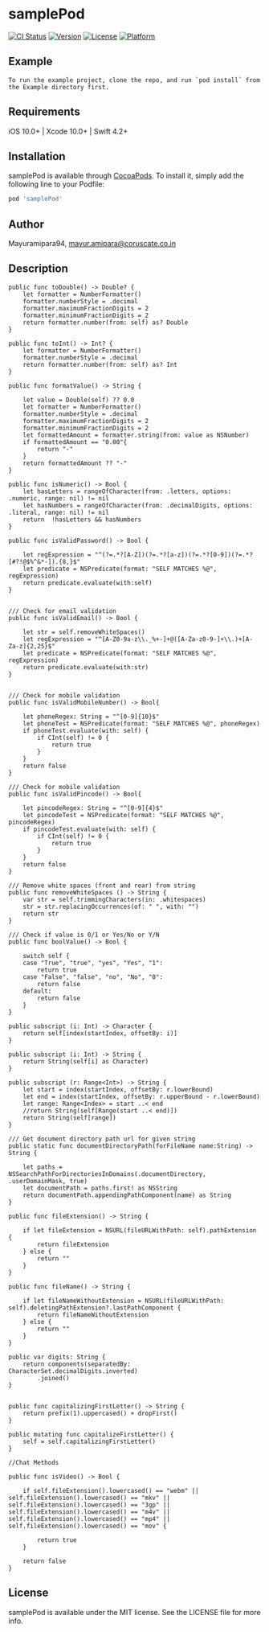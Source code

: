 # samplePod

[![CI Status](https://img.shields.io/travis/Mayuramipara94/samplePod.svg?style=flat)](https://travis-ci.org/Mayuramipara94/samplePod)
[![Version](https://img.shields.io/cocoapods/v/samplePod.svg?style=flat)](https://cocoapods.org/pods/samplePod)
[![License](https://img.shields.io/cocoapods/l/samplePod.svg?style=flat)](https://cocoapods.org/pods/samplePod)
[![Platform](https://img.shields.io/cocoapods/p/samplePod.svg?style=flat)](IOS)

## Example

    To run the example project, clone the repo, and run `pod install` from the Example directory first.

## Requirements

iOS 10.0+ | Xcode 10.0+ | Swift 4.2+

## Installation

samplePod is available through [CocoaPods](https://cocoapods.org). To install
it, simply add the following line to your Podfile:

```ruby
pod 'samplePod'
```

## Author

Mayuramipara94, mayur.amipara@coruscate.co.in

## Description

    public func toDouble() -> Double? {
        let formatter = NumberFormatter()
        formatter.numberStyle = .decimal
        formatter.maximumFractionDigits = 2
        formatter.minimumFractionDigits = 2
        return formatter.number(from: self) as? Double
    }
    
    public func toInt() -> Int? {
        let formatter = NumberFormatter()
        formatter.numberStyle = .decimal
        return formatter.number(from: self) as? Int
    }
    
    public func formatValue() -> String {
        
        let value = Double(self) ?? 0.0
        let formatter = NumberFormatter()
        formatter.numberStyle = .decimal
        formatter.maximumFractionDigits = 2
        formatter.minimumFractionDigits = 2
        let formattedAmount = formatter.string(from: value as NSNumber)
        if formattedAmount == "0.00"{
            return "-"
        }
        return formattedAmount ?? "-"
    }
    
    public func isNumeric() -> Bool {
        let hasLetters = rangeOfCharacter(from: .letters, options: .numeric, range: nil) != nil
        let hasNumbers = rangeOfCharacter(from: .decimalDigits, options: .literal, range: nil) != nil
        return  !hasLetters && hasNumbers
    }
    
    public func isValidPassword() -> Bool {
        
        let regExpression = "^(?=.*?[A-Z])(?=.*?[a-z])(?=.*?[0-9])(?=.*?[#?!@$%^&*-]).{8,}$"
        let predicate = NSPredicate(format: "SELF MATCHES %@", regExpression)
        return predicate.evaluate(with:self)
    }
    
    
    /// Check for email validation
    public func isValidEmail() -> Bool {
        
        let str = self.removeWhiteSpaces()
        let regExpression = "^[A-Z0-9a-z\\._%+-]+@([A-Za-z0-9-]+\\.)+[A-Za-z]{2,25}$"
        let predicate = NSPredicate(format: "SELF MATCHES %@", regExpression)
        return predicate.evaluate(with:str)
    }
    
    
    /// Check for mobile validation
    public func isValidMobileNumber() -> Bool{
        
        let phoneRegex: String = "^[0-9]{10}$"
        let phoneTest = NSPredicate(format: "SELF MATCHES %@", phoneRegex)
        if phoneTest.evaluate(with: self) {
            if CInt(self) != 0 {
                return true
            }
        }
        return false
    }
    
    /// Check for mobile validation
    public func isValidPincode() -> Bool{
        
        let pincodeRegex: String = "^[0-9]{4}$"
        let pincodeTest = NSPredicate(format: "SELF MATCHES %@", pincodeRegex)
        if pincodeTest.evaluate(with: self) {
            if CInt(self) != 0 {
                return true
            }
        }
        return false
    }
    
    /// Remove white spaces (front and rear) from string
    public func removeWhiteSpaces () -> String {
        var str = self.trimmingCharacters(in: .whitespaces)
        str = str.replacingOccurrences(of: " ", with: "")
        return str
    }
    
    /// Check if value is 0/1 or Yes/No or Y/N
    public func boolValue() -> Bool {
        
        switch self {
        case "True", "true", "yes", "Yes", "1":
            return true
        case "False", "false", "no", "No", "0":
            return false
        default:
            return false
        }
    }
    
    public subscript (i: Int) -> Character {
        return self[index(startIndex, offsetBy: i)]
    }
    
    public subscript (i: Int) -> String {
        return String(self[i] as Character)
    }
    
    public subscript (r: Range<Int>) -> String {
        let start = index(startIndex, offsetBy: r.lowerBound)
        let end = index(startIndex, offsetBy: r.upperBound - r.lowerBound)
        let range: Range<Index> = start ..< end
        //return String(self[Range(start ..< end)])
        return String(self[range])
    }
    
    /// Get document directory path url for given string
    public static func documentDirectoryPath(forFileName name:String) -> String {
        
        let paths = NSSearchPathForDirectoriesInDomains(.documentDirectory, .userDomainMask, true)
        let documentPath = paths.first! as NSString
        return documentPath.appendingPathComponent(name) as String
    }
    
    public func fileExtension() -> String {
        
        if let fileExtension = NSURL(fileURLWithPath: self).pathExtension {
            return fileExtension
        } else {
            return ""
        }
    }
    
    public func fileName() -> String {
        
        if let fileNameWithoutExtension = NSURL(fileURLWithPath: self).deletingPathExtension?.lastPathComponent {
            return fileNameWithoutExtension
        } else {
            return ""
        }
    }
    
    public var digits: String {
        return components(separatedBy: CharacterSet.decimalDigits.inverted)
            .joined()
    }
    
    
    public func capitalizingFirstLetter() -> String {
        return prefix(1).uppercased() + dropFirst()
    }
    
    public mutating func capitalizeFirstLetter() {
        self = self.capitalizingFirstLetter()
    }
    
    //Chat Methods
    
    public func isVideo() -> Bool {
        
        if self.fileExtension().lowercased() == "webm" || self.fileExtension().lowercased() == "mkv" || self.fileExtension().lowercased() == "3gp" || self.fileExtension().lowercased() == "m4v" || self.fileExtension().lowercased() == "mp4" || self.fileExtension().lowercased() == "mov" {
            
            return true
        }
        
        return false
    }

## License

samplePod is available under the MIT license. See the LICENSE file for more info.
